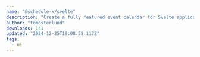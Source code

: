 ```yaml
---
name: "@schedule-x/svelte"
description: "Create a fully featured event calendar for Svelte applications."
author: "tomosterlund"
downloads: 141
updated: "2024-12-25T19:08:58.117Z"
tags: 
  - ui
---
```

